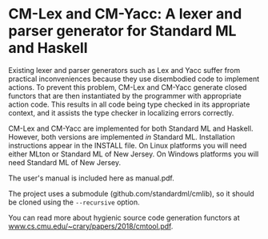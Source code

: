 CM-Lex and CM-Yacc: A lexer and parser generator for Standard ML and Haskell
============================================================================

Existing lexer and parser generators such as Lex and Yacc suffer from
practical inconveniences because they use disembodied code to
implement actions.  To prevent this problem, CM-Lex and CM-Yacc
generate closed functors that are then instantiated by the programmer
with appropriate action code.  This results in all code being type
checked in its appropriate context, and it assists the type checker in
localizing errors correctly.

CM-Lex and CM-Yacc are implemented for both Standard ML and Haskell.
However, both versions are implemented *in* Standard ML.  Installation
instructions appear in the INSTALL file.  On Linux platforms you will
need either MLton or Standard ML of New Jersey.  On Windows platforms
you will need Standard ML of New Jersey.

The user's manual is included here as manual.pdf.

The project uses a submodule (github.com/standardml/cmlib), so it
should be cloned using the `--recursive` option.

You can read more about hygienic source code generation functors at
www.cs.cmu.edu/~crary/papers/2018/cmtool.pdf.
